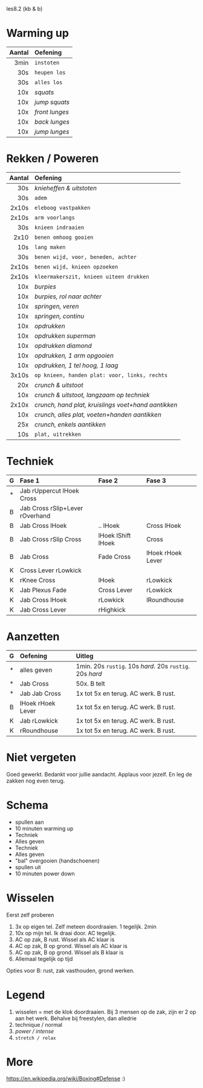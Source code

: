 les8.2 (kb & b)

# Warming up

Aantal | Oefening
------:|:--------
3min   | `instoten`
30s    | `heupen los`
30s    | `alles los`
10x    | *squats*
10x    | *jump squats*
10x    | *front lunges*
10x    | *back lunges*
10x    | *jump lunges*

# Rekken / Poweren

Aantal | Oefening
------:|:--------
30s    | *knieheffen & uitstoten*
30s    | `adem`
2x10s  | `eleboog vastpakken`
2x10s  | `arm voorlangs`
30s    | `knieen indraaien`
2x10   | `benen omhoog gooien`
10s    | `lang maken`
30s    | `benen wijd, voor, beneden, achter`
2x10s  | `benen wijd, knieen opzoeken`
2x10s  | `kleermakerszit, knieen uiteen drukken`
10x    | *burpies*
10x    | *burpies, rol naar achter*
10x    | *springen, veren*
10x    | *springen, continu*
10x    | *opdrukken*
10x    | *opdrukken superman*
10x    | *opdrukken diamond*
10x    | *opdrukken, 1 arm opgooien*
10x    | *opdrukken, 1 tel hoog, 1 laag*
3x10s  | `op knieen, handen plat: voor, links, rechts`
20x    | *crunch & uitstoot*
10x    | *crunch & uitstoot, langzaam op techniek*
2x10x  | *crunch, hand plat, kruislings voet+hand aantikken*
10x    | *crunch, alles plat, voeten+handen aantikken*
25x    | *crunch, enkels aantikken*
10s    | `plat, uitrekken`

# Techniek

  G  | Fase 1 | Fase 2 | Fase 3
:---:| :----- |:------ |:------
  *  | Jab rUppercut lHoek Cross | |
  B  | Jab Cross rSlip+Lever rOverhand | |
  B  | Jab Cross lHoek | .. lHoek | Cross lHoek
  B  | Jab Cross rSlip Cross | lHoek lShift lHoek | Cross
  B  | Jab Cross | Fade Cross | lHoek rHoek Lever
  K  | Cross Lever rLowkick | |
  K  | rKnee Cross | lHoek | rLowkick
  K  | Jab Plexus Fade | Cross Lever | rLowkick
  K  | Jab Cross lHoek | rLowkick | lRoundhouse
  K  | Jab Cross Lever | rHighkick | |

# Aanzetten

  G  |  Oefening | Uitleg
:---:| :-------- |:------
  *  | alles geven | 1min. 20s `rustig`. 10s *hard*. 20s `rustig`. 20s *hard*
  *  | Jab Cross | 50x. B telt
  *  | Jab Jab Cross | 1x tot 5x en terug. AC werk. B rust.
  B  | lHoek rHoek Lever | 1x tot 5x en terug. AC werk. B rust.
  K  | Jab rLowkick | 1x tot 5x en terug. AC werk. B rust.
  K  | rRoundhouse | 1x tot 5x en terug. AC werk. B rust.

# Niet vergeten

Goed gewerkt. Bedankt voor jullie aandacht. Applaus voor jezelf. En leg de zakken nog even terug.

# Schema

 - spullen aan
 - 10 minuten warming up
 - Techniek
 - Alles geven
 - Techniek
 - Alles geven
 - "bal" overgooien (handschoenen)
 - spullen uit
 - 10 minuten power down

# Wisselen

Eerst zelf proberen

  1. 3x op eigen tel. Zelf meteen doordraaien. 1 tegelijk. 2min
  1. 10x op mijn tel. Ik draai door. AC tegelijk.
  2. AC op zak, B rust. Wissel als AC klaar is
  3. AC op zak, B op grond. Wissel als AC klaar is
  4. AC op zak, B op grond. Wissel als B klaar is
  5. Allemaal tegelijk op tijd

Opties voor B: rust, zak vasthouden, grond werken.

# Legend

 1. wisselen = met de klok doordraaien. Bij 3 mensen op de zak, zijn er 2 op aan het werk. Behalve bij freestylen, dan alledrie
 1. technique / normal
 1. *power / intense*
 1. `stretch / relax`

# More

https://en.wikipedia.org/wiki/Boxing#Defense :)

